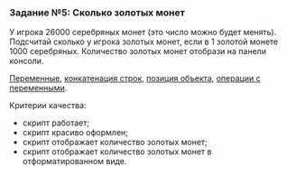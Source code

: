 ### Задание №5: Сколько золотых монет

У игрока 26000 серебряных монет (это число можно будет менять). Подсчитай сколько у игрока золотых монет, если в 1 золотой монете 1000 серебряных. Количество золотых монет отобрази на панели консоли.

[Переменные](https://github.com/UniumGames/Lessons/tree/master/09#Переменные), [конкатенация строк](https://github.com/UniumGames/Lessons/tree/master/09#Конкатенация-строк), [позиция объекта](https://github.com/UniumGames/Lessons/tree/master/09#Позиция-объекта), [операции с переменными](https://github.com/UniumGames/Lessons/tree/master/09#Операции-с-переменными).

Критерии качества:

- скрипт работает;
- скрипт красиво оформлен;
- скрипт отображает количество золотых монет;
- скрипт отображает количество золотых монет в отформатированном виде.